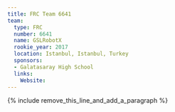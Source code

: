 ```yaml
---
title: FRC Team 6641
team:
  type: FRC
  number: 6641
  name: GSLRobotX
  rookie_year: 2017
  location: Istanbul, Istanbul, Turkey
  sponsors:
  - Galatasaray High School
  links:
    Website:
---
```


{% include remove_this_line_and_add_a_paragraph %}